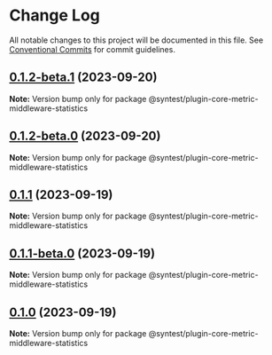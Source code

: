 # Change Log

All notable changes to this project will be documented in this file.
See [Conventional Commits](https://conventionalcommits.org) for commit guidelines.

## [0.1.2-beta.1](https://github.com/syntest-framework/syntest-core/compare/@syntest/plugin-core-metric-middleware-statistics@0.1.2-beta.0...@syntest/plugin-core-metric-middleware-statistics@0.1.2-beta.1) (2023-09-20)

**Note:** Version bump only for package @syntest/plugin-core-metric-middleware-statistics

## [0.1.2-beta.0](https://github.com/syntest-framework/syntest-core/compare/@syntest/plugin-core-metric-middleware-statistics@0.1.1...@syntest/plugin-core-metric-middleware-statistics@0.1.2-beta.0) (2023-09-20)

**Note:** Version bump only for package @syntest/plugin-core-metric-middleware-statistics

## [0.1.1](https://github.com/syntest-framework/syntest-core/compare/@syntest/plugin-core-metric-middleware-statistics@0.1.1-beta.0...@syntest/plugin-core-metric-middleware-statistics@0.1.1) (2023-09-19)

**Note:** Version bump only for package @syntest/plugin-core-metric-middleware-statistics

## [0.1.1-beta.0](https://github.com/syntest-framework/syntest-core/compare/@syntest/plugin-core-metric-middleware-statistics@0.1.0-beta.2...@syntest/plugin-core-metric-middleware-statistics@0.1.1-beta.0) (2023-09-19)

**Note:** Version bump only for package @syntest/plugin-core-metric-middleware-statistics

## [0.1.0](https://github.com/syntest-framework/syntest-core/compare/@syntest/plugin-core-metric-middleware-statistics@0.1.0-beta.2...@syntest/plugin-core-metric-middleware-statistics@0.1.0) (2023-09-19)

**Note:** Version bump only for package @syntest/plugin-core-metric-middleware-statistics
